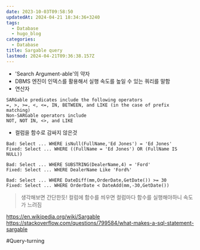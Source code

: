 ```yaml
---
date: 2023-10-03T09:58:50
updatedAt: 2024-04-21 18:34:36+3240
tags:
  - Database
  - hugo_blog
categories:
  - Database
title: Sargable query
lastmod: 2024-04-21T09:36:38.157Z
---
```

* 'Search Argument-able'의 약자
* DBMS 엔진이 인덱스를 활용해서 실행 속도를 높일 수 있는 쿼리를 말함
* 연산자

```
SARGable predicates include the following operators
=, >, >=, <, <=, IN, BETWEEN, and LIKE (in the case of prefix matching)
Non-SARGable operators include
NOT, NOT IN, <>, and LIKE 
```

* 컬럼을 함수로 감싸지 않은것

```
Bad: Select ... WHERE isNull(FullName,'Ed Jones') = 'Ed Jones'
Fixed: Select ... WHERE ((FullName = 'Ed Jones') OR (FullName IS NULL))

Bad: Select ... WHERE SUBSTRING(DealerName,4) = 'Ford'
Fixed: Select ... WHERE DealerName Like 'Ford%'

Bad: Select ... WHERE DateDiff(mm,OrderDate,GetDate()) >= 30
Fixed: Select ... WHERE OrderDate < DateAdd(mm,-30,GetDate()) 
```

> 생각해보면 간단한듯! 컬럼에 함수를 씌우면 컬럼마다 함수를 실행해야하니 속도가 느려짐

<https://en.wikipedia.org/wiki/Sargable>\
<https://stackoverflow.com/questions/799584/what-makes-a-sql-statement-sargable>

\#Query-turning
